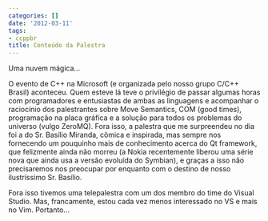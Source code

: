 ```yaml
---
categories: []
date: '2012-03-11'
tags:
- ccppbr
title: Conteúdo da Palestra
---
```


Uma nuvem mágica...

O evento de C++ na Microsoft (e organizada pelo nosso grupo C/C++ Brasil) aconteceu. Quem esteve lá teve o privilégio de passar algumas horas com programadores e entusiastas de ambas as linguagens e acompanhar o raciocínio dos palestrantes sobre Move Semantics, COM (good times), programação na placa gráfica e a solução para todos os problemas do universo (vulgo ZeroMQ). Fora isso, a palestra que me surpreendeu no dia foi a do Sr. Basílio Miranda, cômica e inspirada, mas sempre nos fornecendo um pouquinho mais de conhecimento acerca do Qt framework, que felizmente ainda não morreu (a Nokia recentemente liberou uma série nova que ainda usa a versão evoluída do Symbian), e graças a isso não precisaremos nos preocupar por enquanto com o destino de nosso ilustríssimo Sr. Basílio.

Fora isso tivemos uma telepalestra com um dos membro do time do Visual Studio. Mas, francamente, estou cada vez menos interessado no VS e mais no Vim. Portanto...

